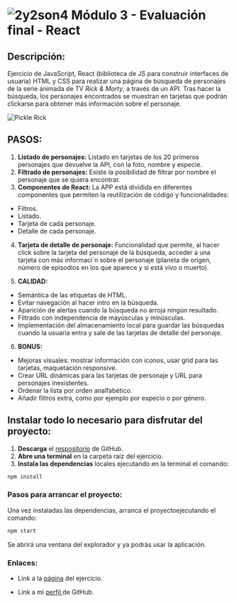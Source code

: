 # ![2y2son4](./public/favicon2.ico) **Módulo 3 - Evaluación final - React**

## **Descripción:**

Ejercicio de JavaScript, React (biblioteca de JS para construir interfaces de usuaria) HTML y CSS para realizar una página de búsqueda de personajes de la serie animada de TV _Rick & Morty_, a través de un API. Tras hacer la búsqueda, los personajes encontrados se muestran en tarjetas que podrán clickarse para obtener más información sobre el personaje.

![Pickle Rick](./public/favicon.ico)

## PASOS:

1. **Listado de personajes:** Listado en tarjetas de los 20 primeros personajes que devuelve la API, con la foto, nombre y especie.
2. **Filtrado de personajes:** Existe la posibilidad de filtrar por nombre el personaje que se quiera encontrar.
3. **Componentes de React:** La APP está dividida en diferentes componentes que permiten la reutilización de código y funcionalidades:

- Filtros.
- Listado.
- Tarjeta de cada personaje.
- Detalle de cada personaje.

4. **Tarjeta de detalle de personaje:** Funcionalidad que permite, al hacer click sobre la tarjeta del personaje de la búsqueda, acceder a una tarjeta con más informaci´n sobre el personaje (planeta de origen, número de episodios en los que aparece y si está vivo o muerto).

5. **CALIDAD:**

- Semántica de las etiquetas de HTML.
- Evitar navegación al hacer intro en la búsqueda.
- Aparición de alertas cuando la búsqueda no arroja ningún resultado.
- Filtrado con independencia de mayúsculas y minúsculas.
- Implementación del almacenamiento local para guardar las búsquedas cuando la usuaria entra y sale de las tarjetas de detalle del personaje.

6. **BONUS:**

- Mejoras visuales: mostrar información con iconos, usar grid para las tarjetas, maquetación responsive.
- Crear URL dinámicas para las tarjetas de personaje y URL para personajes inexistentes.
- Ordenar la lista por orden analfabético.
- Añadir filtros extra, como por ejemplo por especio o por género.

## Instalar todo lo necesario para disfrutar del proyecto:

1. **Descarga** el [respositorio](https://github.com/Adalab/modulo-3-evaluacion-final-2y2son4.git) de GitHub.
2. **Abre una terminal** en la carpeta raíz del ejercicio.
3. **Instala las dependencias** locales ejecutando en la terminal el comando:

```bash
npm install
```

### Pasos para arrancar el proyecto:

Una vez instaladas las dependencias, arranca el proyectoejecutando el comando:

```bash
npm start
```

Se abrirá una ventana del explorador y ya podrás usar la aplicación.

### **Enlaces:**

- Link a la [página](https://beta.adalab.es/modulo-3-evaluacion-final-2y2son4/) del ejercicio.

- Link a mi [perfil ](https://github.com/2y2son4)de GitHub.

